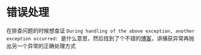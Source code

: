 # 错误处理

在排查问题的时候想查证 `During handling of the above exception, another exception occurred:
`是什么意思，然后找到了个不错的[博客](https://mozillazg.com/2016/08/python-the-right-way-to-catch-exception-then-reraise-another-exception.html)，讲捕获异常再抛出另一个异常的正确处理方式